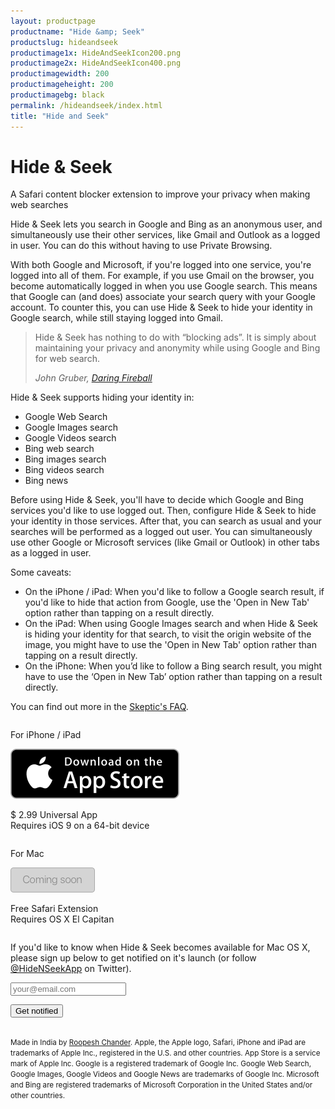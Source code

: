 ```yaml
---
layout: productpage
productname: "Hide &amp; Seek"
productslug: hideandseek
productimage1x: HideAndSeekIcon200.png
productimage2x: HideAndSeekIcon400.png
productimagewidth: 200
productimageheight: 200
productimagebg: black
permalink: /hideandseek/index.html
title: "Hide and Seek"
---
```


<h1>Hide &amp; Seek</h1>

<aside class="roop-intro">
<p>A Safari content blocker extension to improve your
privacy when making web searches</p>
</aside>

Hide & Seek lets you search in Google and Bing as an
anonymous user, and simultaneously use their other services,
like Gmail and Outlook as a logged in user. You can do this
without having to use Private Browsing.

With both Google and Microsoft, if you're logged into one service,
you're logged into all of them. For example, if you use
Gmail on the browser, you become automatically logged in when you
use Google search. This means that Google can (and does) associate
your search query with your Google account. To counter this,
you can use Hide & Seek to hide your identity in Google search,
while still staying logged into Gmail.

> Hide & Seek has nothing to do with “blocking ads”. It is simply about
> maintaining your privacy and anonymity while using Google and Bing for
> web search.
>
> _John Gruber, [Daring Fireball][df]_

[df]: http://daringfireball.net/linked/2015/09/16/hide-and-seek

Hide & Seek supports hiding your identity in:

  - Google Web Search
  - Google Images search
  - Google Videos search
  - Bing web search
  - Bing images search
  - Bing videos search
  - Bing news

Before using Hide & Seek, you'll have to decide which Google and Bing services
you'd like to use logged out. Then, configure Hide & Seek to hide your
identity in those services. After that, you can search as usual and
your searches will be performed as a logged out user. You can
simultaneously use other Google or Microsoft services (like Gmail or
Outlook) in other tabs as a logged in user.

Some caveats:

  - On the iPhone / iPad: When you'd like to follow a Google search
    result, if you'd like to hide that action from Google, use the 'Open
    in New Tab' option rather than tapping on a result directly.
  - On the iPad: When using Google Images search and when Hide & Seek is
    hiding your identity for that search, to visit the origin website of
    the image, you might have to use the 'Open in New Tab' option rather
    than tapping on a result directly.
  - On the iPhone: When you’d like to follow a Bing search result, you
    might have to use the ‘Open in New Tab’ option rather than tapping
    on a result directly.

You can find out more in the [Skeptic's FAQ](/hideandseek/faq/).

<div>
<div class="column-container-outer">
<div class="column-container-inner">
<div class="left-column">
  <div class="column">
  <div class="centered-text around-app-store-icon">
   <p class="app-platform">For iPhone / iPad</p>
   <p><a
   href="https://itunes.apple.com/us/app/hide-seek-improve-your-privacy/id1039871117?ls=1&mt=8&at=1000l6ab&ct=web"
   ><img alt="App Store"
    src="app_store_badge.svg" /></a></p>
   <p>$ 2.99 Universal App<br/>
  Requires iOS 9 on a 64-bit device</p>
  </div>
  </div>
</div>
<div class="right-column">
  <div class="column">
  <div class="centered-text around-app-store-icon">
   <p class="app-platform">For Mac</p>
   <p><img alt="App Store"
    src="coming_soon_badge.png" /></p>
   <p>Free Safari Extension<br/>
  Requires OS X El Capitan</p>
  </div>
  </div>
</div>
</div>
</div>
</div>

<div class="end-of-column">

<p>If you'd like to know when Hide & Seek becomes available for
Mac OS X, please sign up below to get notified on it's launch (or follow <a
href="https://www.twitter.com/hidenseekapp">@HideNSeekApp</a> on
Twitter).</p>

<div class="get-notified shameless-plug" style="margin-bottom: 30px;">
<form action="http://roopc.createsend.com/t/i/s/irgc/" method="post" id="subForm">
    <p>
        <input id="fieldEmail" name="cm-irgc-irgc" type="email" placeholder="your@email.com" required />
    </p>
    <p>
        <button type="submit">Get notified</button>
    </p>
</form>
</div>


<div class="app-legal-footer centered-text tight-lines">
<p><small>
Made in India by <a href="/">Roopesh Chander</a>.
Apple, the Apple logo, Safari, iPhone and iPad are trademarks of Apple Inc., registered in the U.S. and other countries. App Store is a service mark of Apple Inc.
Google is a registered trademark of Google Inc. Google Web Search, Google Images, Google Videos and Google News are trademarks of Google Inc.
Microsoft and Bing are registered trademarks of Microsoft Corporation in the United States and/or other countries.
</small></p>
</div>
</div>


